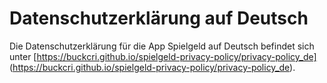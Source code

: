 # Datenschutzerklärung auf Deutsch

Die Datenschutzerklärung für die App Spielgeld auf Deutsch befindet sich unter [https://buckcri.github.io/spielgeld-privacy-policy/privacy-policy_de]
(https://buckcri.github.io/spielgeld-privacy-policy/privacy-policy_de).
